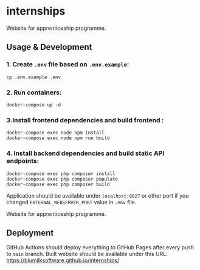 # internships

Website for apprenticeship programme.

## Usage & Development

### 1. Create `.env` file based on `.env.example`:

```shell script
cp .env.example .env
```

### 2. Run containers:

```shell script
docker-compose up -d
```

### 3.Install frontend dependencies and build frontend :

```
docker-compose exec node npm install
docker-compose exec node npm run build
```

### 4. Install backend dependencies and build static API endpoints:

```shell script
docker-compose exec php composer install
docker-compose exec php composer populate
docker-compose exec php composer build
```

Application should be available under `localhost:8027` or other port if you changed `EXTERNAL_WEBSERVER_PORT` value in `.env` file.

Website for apprenticeship programme.

## Deployment

GitHub Actions should deploy everything to GitHub Pages after every push to `main` branch. Built website should be available under this URL: https://blumilksoftware.github.io/internships/
